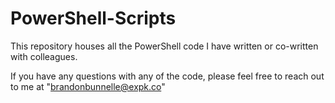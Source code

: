 # PowerShell-Scripts
This repository houses all the PowerShell code I have written or co-written with colleagues.

If you have any questions with any of the code, please feel free to reach out to me at "brandonbunnelle@expk.co"
